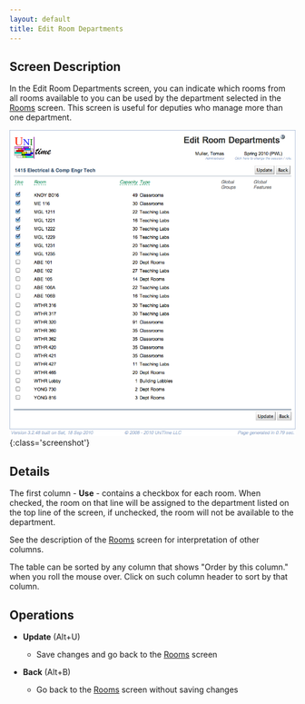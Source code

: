 ```yaml
---
layout: default
title: Edit Room Departments
---
```



## Screen Description

In the Edit Room Departments screen, you can indicate which rooms from all rooms available to you can be used by the department selected in the [Rooms](rooms) screen. This screen is useful for deputies who manage more than one department.

![Edit Room Departments](images/edit-room-departments-1.png){:class='screenshot'}

## Details

The first column - **Use** - contains a checkbox for each room. When checked, the room on that line will be assigned to the department listed on the top line of the screen, if unchecked, the room will not be available to the department.

See the description of the [Rooms](rooms) screen for interpretation of other columns.

The table can be sorted by any column that shows "Order by this column." when you roll the mouse over. Click on such column header to sort by that column.

## Operations

* **Update** (Alt+U)
	* Save changes and go back to the [Rooms](rooms) screen

* **Back** (Alt+B)
	* Go back to the [Rooms](rooms) screen without saving changes

